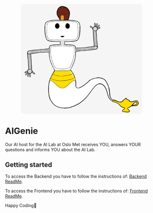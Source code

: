 <p style="display: flex; justify-content: center;">
  <img src="./img/Logo.png" alt="AIGenie Logo" width="400" style="border-radius: 12px;"/>
</p>

# AIGenie

Our AI host for the AI Lab at Oslo Met receives YOU, answers  YOUR questions and informs YOU about the AI Lab.

## Getting started

To access the Backend you have to follow the instructions of: [Backend ReadMe](./Backend/README.md).

To access the Frontend you have to follow the instructions of: [Frontend ReadMe](./Frontend/README.md).

Happy Coding🌻

